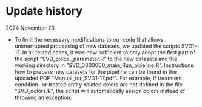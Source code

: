 # Update history
2024 November 23
- To limit the necessary modifications to our code that allows uninterrupted processing of new datasets, we updated the scripts SVD1-17. In all tested cases, it was now sufficient to only adopt the first part of the script "SVD_global_parameter.R" to the new datasets and the working directory in "SVD_0000000_main_Run_pipeline.R". Instructions how to prepare new datasets for the pipeline can be found in the uploaded PDF "Manual_for_SVD1-17.pdf". For example, if treatment condition- or treated entity-related colors are not defined in the file "SVD_colors.R", the script will automatically assign colors instead of throwing an exception.
